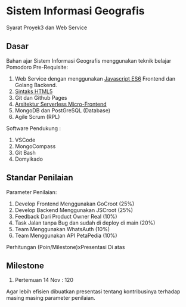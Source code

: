 # Sistem Informasi Geografis

Syarat Proyek3 dan Web Service

## Dasar
Bahan ajar Sistem Informasi Geografis menggunakan teknik belajar Pomodoro
Pre-Requisite:
1. Web Service dengan menggunakan [Javascript ES6](https://hacks.mozilla.org/2018/03/es-modules-a-cartoon-deep-dive/) Frontend dan Golang Backend.
2. [Sintaks HTML5](https://www.tutorialspoint.com/html5/index.htm)
3. Git dan Github Pages
4. [Arsitektur Serverless Micro-Frontend](https://vanillajskit.github.io/)
5. MongoDB dan PostGreSQL (Database)
6. Agile Scrum (RPL)

Software Pendukung :
1. VSCode
2. MongoCompass
3. Git Bash
4. Domyikado

## Standar Penilaian
Parameter Penilaian:
1. Develop Frontend Menggunakan GoCroot (25%)
2. Develop Backend Menggunakan JSCroot (25%)
3. Feedback Dari Product Owner Real (10%)
4. Task Jalan tanpa Bug dan sudah di deploy di main (20%)
5. Team Menggunakan WhatsAuth (10%)
6. Team Menggunakan API PetaPedia (10%)

Perhitungan (Poin/Milestone)xPresentasi Di atas

## Milestone
1. Pertemuan 14 Nov : 120

Agar lebih efisien dibuatkan presentasi tentang kontribusinya terhadap masing masing parameter penilaian.
